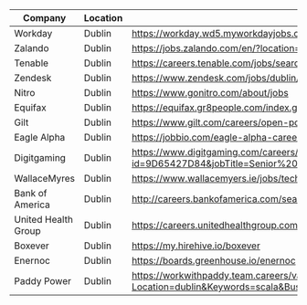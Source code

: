 | Company   | Location | Jobs listings |
|-----------|----------|---------------|
|Workday    | Dublin   |https://workday.wd5.myworkdayjobs.com/Workday|
|Zalando    | Dublin   |https://jobs.zalando.com/en/?location=Dublin&search=scala|
|Tenable    | Dublin   |https://careers.tenable.com/jobs/search|
|Zendesk    | Dublin   |https://www.zendesk.com/jobs/dublin/|
|Nitro      | Dublin   |https://www.gonitro.com/about/jobs|
|Equifax    | Dublin   |https://equifax.gr8people.com/index.gp?method=cappportal.showCategory&categoryId=187|
|Gilt       | Dublin   |https://www.gilt.com/careers/open-positions/|
|Eagle Alpha| Dublin   |https://jobbio.com/eagle-alpha-careers|
|Digitgaming| Dublin   |https://www.digitgaming.com/careers/job-listings/job/?id=9D65427D84&jobTitle=Senior%20Game%20Server%20Developer|
|WallaceMyres| Dublin  |https://www.wallacemyers.ie/jobs/technology/|
|Bank of America|Dublin|http://careers.bankofamerica.com/search-jobs.aspx?c=&r=emea|
|United Health Group|Dublin|https://careers.unitedhealthgroup.com/|
|Boxever|Dublin|https://my.hirehive.io/boxever
|Enernoc|Dublin|https://boards.greenhouse.io/enernoc|
|Paddy Power|Dublin|https://workwithpaddy.team.careers/vacancies/search?Location=dublin&Keywords=scala&BusinessArea=&Lat=53.3498053&Lng=-6.260309699999993&UserSearch=True|
